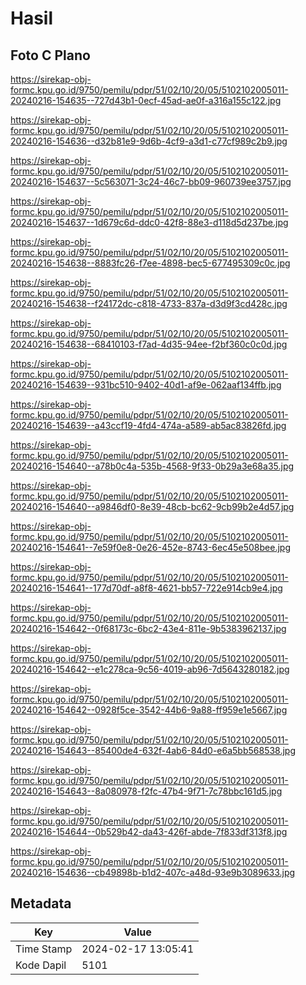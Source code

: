 # Hasil

## Foto C Plano

https://sirekap-obj-formc.kpu.go.id/9750/pemilu/pdpr/51/02/10/20/05/5102102005011-20240216-154635--727d43b1-0ecf-45ad-ae0f-a316a155c122.jpg

https://sirekap-obj-formc.kpu.go.id/9750/pemilu/pdpr/51/02/10/20/05/5102102005011-20240216-154636--d32b81e9-9d6b-4cf9-a3d1-c77cf989c2b9.jpg

https://sirekap-obj-formc.kpu.go.id/9750/pemilu/pdpr/51/02/10/20/05/5102102005011-20240216-154637--5c563071-3c24-46c7-bb09-960739ee3757.jpg

https://sirekap-obj-formc.kpu.go.id/9750/pemilu/pdpr/51/02/10/20/05/5102102005011-20240216-154637--1d679c6d-ddc0-42f8-88e3-d118d5d237be.jpg

https://sirekap-obj-formc.kpu.go.id/9750/pemilu/pdpr/51/02/10/20/05/5102102005011-20240216-154638--8883fc26-f7ee-4898-bec5-677495309c0c.jpg

https://sirekap-obj-formc.kpu.go.id/9750/pemilu/pdpr/51/02/10/20/05/5102102005011-20240216-154638--f24172dc-c818-4733-837a-d3d9f3cd428c.jpg

https://sirekap-obj-formc.kpu.go.id/9750/pemilu/pdpr/51/02/10/20/05/5102102005011-20240216-154638--68410103-f7ad-4d35-94ee-f2bf360c0c0d.jpg

https://sirekap-obj-formc.kpu.go.id/9750/pemilu/pdpr/51/02/10/20/05/5102102005011-20240216-154639--931bc510-9402-40d1-af9e-062aaf134ffb.jpg

https://sirekap-obj-formc.kpu.go.id/9750/pemilu/pdpr/51/02/10/20/05/5102102005011-20240216-154639--a43ccf19-4fd4-474a-a589-ab5ac83826fd.jpg

https://sirekap-obj-formc.kpu.go.id/9750/pemilu/pdpr/51/02/10/20/05/5102102005011-20240216-154640--a78b0c4a-535b-4568-9f33-0b29a3e68a35.jpg

https://sirekap-obj-formc.kpu.go.id/9750/pemilu/pdpr/51/02/10/20/05/5102102005011-20240216-154640--a9846df0-8e39-48cb-bc62-9cb99b2e4d57.jpg

https://sirekap-obj-formc.kpu.go.id/9750/pemilu/pdpr/51/02/10/20/05/5102102005011-20240216-154641--7e59f0e8-0e26-452e-8743-6ec45e508bee.jpg

https://sirekap-obj-formc.kpu.go.id/9750/pemilu/pdpr/51/02/10/20/05/5102102005011-20240216-154641--177d70df-a8f8-4621-bb57-722e914cb9e4.jpg

https://sirekap-obj-formc.kpu.go.id/9750/pemilu/pdpr/51/02/10/20/05/5102102005011-20240216-154642--0f68173c-6bc2-43e4-811e-9b5383962137.jpg

https://sirekap-obj-formc.kpu.go.id/9750/pemilu/pdpr/51/02/10/20/05/5102102005011-20240216-154642--e1c278ca-9c56-4019-ab96-7d5643280182.jpg

https://sirekap-obj-formc.kpu.go.id/9750/pemilu/pdpr/51/02/10/20/05/5102102005011-20240216-154642--0928f5ce-3542-44b6-9a88-ff959e1e5667.jpg

https://sirekap-obj-formc.kpu.go.id/9750/pemilu/pdpr/51/02/10/20/05/5102102005011-20240216-154643--85400de4-632f-4ab6-84d0-e6a5bb568538.jpg

https://sirekap-obj-formc.kpu.go.id/9750/pemilu/pdpr/51/02/10/20/05/5102102005011-20240216-154643--8a080978-f2fc-47b4-9f71-7c78bbc161d5.jpg

https://sirekap-obj-formc.kpu.go.id/9750/pemilu/pdpr/51/02/10/20/05/5102102005011-20240216-154644--0b529b42-da43-426f-abde-7f833df313f8.jpg

https://sirekap-obj-formc.kpu.go.id/9750/pemilu/pdpr/51/02/10/20/05/5102102005011-20240216-154636--cb49898b-b1d2-407c-a48d-93e9b3089633.jpg


## Metadata

| Key        | Value               |
| ---------- | ------------------- |
| Time Stamp | 2024-02-17 13:05:41 |
| Kode Dapil | 5101                |



